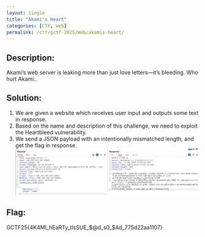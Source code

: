 ```yaml
---
layout: single
title: "Akami's Heart"
categories: [CTF, web]
permalink: /ctf/gctf-2025/Web/akamis-heart/
---
```


## Description:
Akami’s web server is leaking more than just love letters—it’s bleeding. Who hurt Akami..

## Solution:
1. We are given a website which receives user input and outputs some text in response.
2. Based on the name and description of this challenge, we need to exploit the Heartbleed vulnerability.
3. We send a JSON payload with an intentionally mismatched length, and get the flag in response.
![Use BurpSuite to modify request](images/akamis-heart.png)

## Flag:
GCTF25{4K4MI_hEaRTy_tlsSUE_$@d_s0_$Ad_775d22aa1107}
